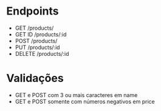 # Endpoints

 - GET /products/
 - GET ID /products/:id
 - POST /products/
 - PUT /products/:id
 - DELETE /products/:id

# Validações
 - GET e POST com 3 ou mais caracteres em name
 - GET e POST somente com números negativos em price